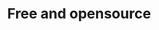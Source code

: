 ---
title: 'Free and opensource'
description: Ballerina is a free and open-source programming language, making it a more cost-effective option for businesses that want to build custom integrations without any expense.
image: 'images/free-and-opensource.png'
---